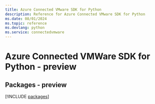 ```yaml
---
title: Azure Connected VMware SDK for Python
description: Reference for Azure Connected VMware SDK for Python
ms.date: 08/01/2024
ms.topic: reference
ms.devlang: python
ms.service: connectedvmware
---
```

# Azure Connected VMWare SDK for Python - preview
## Packages - preview
[!INCLUDE [packages](connected-vmware-index.md)]